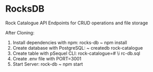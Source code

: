 # RocksDB
Rock Catalogue API Endpoints for CRUD operations and file storage

After Cloning: 
1. Install dependencies with npm: rocks-db ~ npm install
2. Create database with PostgreSQL: ~ createdb rock-catalogue
3. Create table with pSequel CLI: rock-catalogue=# \i rc-db.sql
4. Create .env file with PORT=3001
5. Start Server: rock-db ~ npm start
